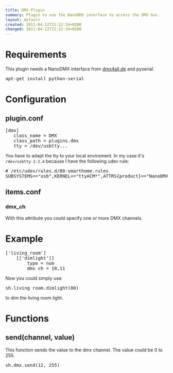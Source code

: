 ```yaml
---
title: DMX Plugin
summary: Plugin to use the NanoDMX interface to access the DMX bus.
layout: default
created: 2011-04-12T21:12:34+0200
changed: 2011-04-12T21:12:34+0200
---
```


Requirements
============
This plugin needs a NanoDMX interface from [dmx4all.de](http://www.dmx4all.de/) and pyserial.

<pre>apt-get install python-serial</pre>

Configuration
=============

plugin.conf
-----------
<pre>
[dmx]
   class_name = DMX
   class_path = plugins.dmx
   tty = /dev/usbtty...
</pre>

You have to adapt the tty to your local enviroment. In my case it's <code>/dev/usbtty-1-2.4</code> because I have the following udev rule:

<pre># /etc/udev/rules.d/80-smarthome.rules
SUBSYSTEMS=="usb",KERNEL=="ttyACM*",ATTRS{product}=="NanoDMX Interface",SYMLINK+="usbtty-%b"</pre>

items.conf
--------------

### dmx_ch
With this attribute you could specify one or more DMX channels.

# Example
<pre>
['living_room']
    [['dimlight']]
        type = num
        dmx_ch = 10,11
</pre>

Now you could simply use:
<pre>sh.living_room.dimlight(80)</pre> to dim the living room light.

Functions
=========

send(channel, value)
--------------------
This function sends the value to the dmx channel. The value could be 0 to 255.
<pre>sh.dmx.send(12, 255)</pre>

